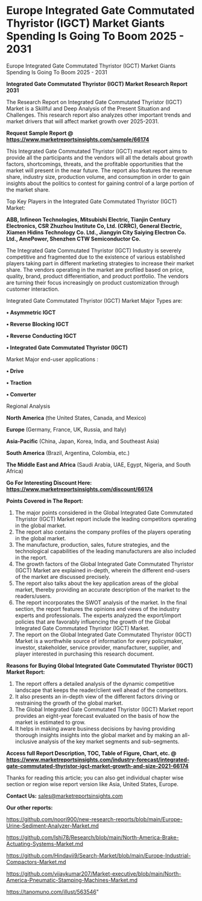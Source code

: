 # Europe Integrated Gate Commutated Thyristor (IGCT) Market Giants Spending Is Going To Boom 2025 - 2031
 Europe Integrated Gate Commutated Thyristor (IGCT) Market Giants Spending Is Going To Boom 2025 - 2031

<strong>Integrated Gate Commutated Thyristor (IGCT) Market Research Report 2031</strong>

The Research Report on Integrated Gate Commutated Thyristor (IGCT) Market is a Skillful and Deep Analysis of the Present Situation and Challenges. This research report also analyzes other important trends and market drivers that will affect market growth over 2025-2031.

<strong>Request Sample Report @ <a href=https://www.marketreportsinsights.com/sample/66174>https://www.marketreportsinsights.com/sample/66174</a></strong>

This Integrated Gate Commutated Thyristor (IGCT) market report aims to provide all the participants and the vendors will all the details about growth factors, shortcomings, threats, and the profitable opportunities that the market will present in the near future. The report also features the revenue share, industry size, production volume, and consumption in order to gain insights about the politics to contest for gaining control of a large portion of the market share.

Top Key Players in the Integrated Gate Commutated Thyristor (IGCT) Market:

<strong>ABB, Infineon Technologies, Mitsubishi Electric, Tianjin Century Electronics, CSR Zhuzhou Institute Co, Ltd. (CRRC), General Electric, Xiamen Hidins Technology Co. Ltd., Jiangyin City Saiying Electron Co. Ltd., AmePower, Shenzhen CTW Semiconductor Co.</strong>

The Integrated Gate Commutated Thyristor (IGCT) Industry is severely competitive and fragmented due to the existence of various established players taking part in different marketing strategies to increase their market share. The vendors operating in the market are profiled based on price, quality, brand, product differentiation, and product portfolio. The vendors are turning their focus increasingly on product customization through customer interaction.

Integrated Gate Commutated Thyristor (IGCT) Market Major Types are:

<strong>• Asymmetric IGCT

• Reverse Blocking IGCT

• Reverse Conducting IGCT

• Integrated Gate Commutated Thyristor (IGCT)</strong>

Market Major end-user applications :

<strong>• Drive

• Traction

• Converter</strong>

Regional Analysis

</u><strong><b>North America</b></strong> (the United States, Canada, and Mexico)

<strong><b>Europe </b></strong>(Germany, France, UK, Russia, and Italy)

<strong><b>Asia-Pacific</b></strong> (China, Japan, Korea, India, and Southeast Asia)

<strong><b>South America</b></strong> (Brazil, Argentina, Colombia, etc.)

<strong><b>The Middle East and Africa</b></strong> (Saudi Arabia, UAE, Egypt, Nigeria, and South Africa)

<strong>Go For Interesting Discount Here: <a href=https://www.marketreportsinsights.com/discount/66174>https://www.marketreportsinsights.com/discount/66174</a></strong>

<strong>Points Covered in The Report:</strong>
<ol>
  <li>The major points considered in the Global Integrated Gate Commutated Thyristor (IGCT) Market report include the leading competitors operating in the global market.</li>
  <li>The report also contains the company profiles of the players operating in the global market.</li>
  <li>The manufacture, production, sales, future strategies, and the technological capabilities of the leading manufacturers are also included in the report.</li>
  <li>The growth factors of the Global Integrated Gate Commutated Thyristor (IGCT) Market are explained in-depth, wherein the different end-users of the market are discussed precisely.</li>
  <li>The report also talks about the key application areas of the global market, thereby providing an accurate description of the market to the readers/users.</li>
  <li>The report incorporates the SWOT analysis of the market. In the final section, the report features the opinions and views of the industry experts and professionals. The experts analyzed the export/import policies that are favorably influencing the growth of the Global Integrated Gate Commutated Thyristor (IGCT) Market.</li>
  <li>The report on the Global Integrated Gate Commutated Thyristor (IGCT) Market is a worthwhile source of information for every policymaker, investor, stakeholder, service provider, manufacturer, supplier, and player interested in purchasing this research document.</li>
</ol>
<strong>Reasons for Buying Global Integrated Gate Commutated Thyristor (IGCT) Market Report:</strong>

<ol>
  <li>The report offers a detailed analysis of the dynamic competitive landscape that keeps the reader/client well ahead of the competitors.</li>
  <li>It also presents an in-depth view of the different factors driving or restraining the growth of the global market.</li>
  <li>The Global Integrated Gate Commutated Thyristor (IGCT) Market report provides an eight-year forecast evaluated on the basis of how the market is estimated to grow.</li>
  <li>It helps in making aware business decisions by having providing thorough insights insights into the global market and by making an all-inclusive analysis of the key market segments and sub-segments.</li>
</ol>
<strong>Access full Report Description, TOC, Table of Figure, Chart, etc. @ <a href=https://www.marketreportsinsights.com/industry-forecast/integrated-gate-commutated-thyristor-igct-market-growth-and-size-2021-66174>https://www.marketreportsinsights.com/industry-forecast/integrated-gate-commutated-thyristor-igct-market-growth-and-size-2021-66174</a></strong>


Thanks for reading this article; you can also get individual chapter wise section or region wise report version like Asia, United States, Europe.

<strong>Contact Us:</strong>
sales@marketreportsinsights.com

<strong>Our other reports:</strong>

<a href=https://github.com/noori900/new-research-reports/blob/main/Europe-Urine-Sediment-Analyzer-Market.md>https://github.com/noori900/new-research-reports/blob/main/Europe-Urine-Sediment-Analyzer-Market.md</a>

<a href=https://github.com/Ishi78/Research/blob/main/North-America-Brake-Actuating-Systems-Market.md>https://github.com/Ishi78/Research/blob/main/North-America-Brake-Actuating-Systems-Market.md</a>

<a href=https://github.com/Hindavii9/Search-Market/blob/main/Europe-Industrial-Compactors-Market.md>https://github.com/Hindavii9/Search-Market/blob/main/Europe-Industrial-Compactors-Market.md</a>

<a href=https://github.com/vijaykumar207/Market-executive/blob/main/North-America-Pneumatic-Stamping-Machines-Market.md>https://github.com/vijaykumar207/Market-executive/blob/main/North-America-Pneumatic-Stamping-Machines-Market.md</a>

<a href=https://tanomuno.com/illust/563546>https://tanomuno.com/illust/563546</a>"

